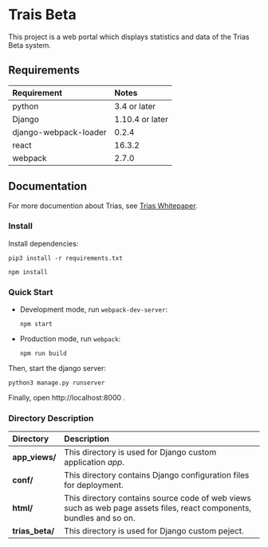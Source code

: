 # Trais Beta

This project is a web portal which displays statistics and data of the Trias Beta system.

## Requirements
|Requirement|Notes|
|:-----|:---|
|python|3.4 or later|
|Django|1.10.4 or later|
|django-webpack-loader|0.2.4|
|react|16.3.2|
|webpack|2.7.0|

## Documentation
For more documention about Trias, see [Trias Whitepaper](https://www.trias.one/whitepaper).

### Install
Install dependencies: 

```
pip3 install -r requirements.txt
```
```
npm install
```

### Quick Start
- Development mode, run `webpack-dev-server`: 
  
  `npm start`
  
- Production mode, run `webpack`: 
  
  `npm run build`

Then, start the django server: 

`python3 manage.py runserver`

Finally, open http://localhost:8000 .

### Directory Description
|Directory|Description|
|:-----|:---|
|**app_views/**|This directory is used for Django custom application *app*.|
|**conf/**|This directory contains Django configuration files for deployment.|
|**html/**|This directory contains source code of web views such as web page assets files, react components, bundles and so on.|
|**trias_beta/**|This directory is used for Django custom peject.|